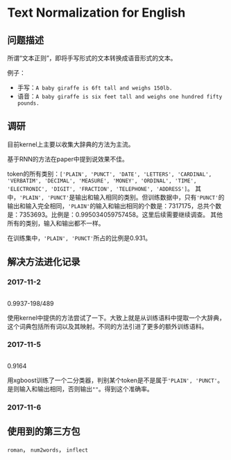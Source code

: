 # Text Normalization for English

## 问题描述
所谓“文本正则”，即将手写形式的文本转换成语音形式的文本。

例子：

- 手写：`A baby giraffe is 6ft tall and weighs 150lb.`
- 语音：`A baby giraffe is six feet tall and weighs one hundred fifty pounds.`

## 调研
目前kernel上主要以收集大辞典的方法为主流。

基于RNN的方法在paper中提到说效果不佳。

token的所有类别：`['PLAIN', 'PUNCT', 'DATE', 'LETTERS', 'CARDINAL', 'VERBATIM', 'DECIMAL', 'MEASURE', 'MONEY', 'ORDINAL', 'TIME', 'ELECTRONIC', 'DIGIT', 'FRACTION', 'TELEPHONE', 'ADDRESS']`。
其中，`'PLAIN', 'PUNCT'`是输出和输入相同的类别。但训练数据中，只有`'PUNCT'`的输出和输入完全相同，`'PLAIN'`的输入和输出相同的个数是：7317175，总共个数是：7353693。比例是：0.995034059757458。这里后续需要继续调查。
其他所有的类别，输入和输出都不一样。

在训练集中，`'PLAIN', 'PUNCT'`所占的比例是0.931。

## 解决方法进化记录
### 2017-11-2

![]()

0.9937-198/489

使用kernel中提供的方法尝试了一下。大致上就是从训练语料中提取一个大辞典，这个词典包括所有词以及其映射。不同的方法引进了更多的额外训练语料。

### 2017-11-5

![]()

0.9164

用xgboost训练了一个二分类器，判别某个token是不是属于`'PLAIN', 'PUNCT'`。是则输入和输出相同，否则输出`""`。得到这个准确率。

### 2017-11-6


## 使用到的第三方包

`roman`， `num2words`， `inflect`
